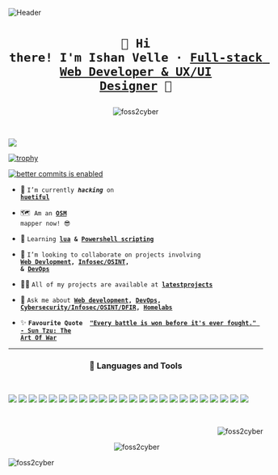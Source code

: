 ![Header](https://user-images.githubusercontent.com/74038190/241765440-80728820-e06b-4f96-9c9e-9df46f0cc0a5.gif)

# <p align="center"><code>👋&nbsp;Hi there! I'm Ishan Velle&nbsp;&middot;&nbsp;[Full-stack Web Developer &amp; UX/UI Designer]()&nbsp;🚀</code></p>

<p align="center"><img src="https://user-images.githubusercontent.com/74038190/229223156-0cbdaba9-3128-4d8e-8719-b6b4cf741b67.gif" alt="foss2cyber" /></p>
<br />

![](https://komarev.com/ghpvc/?username=foss2cyber&color=blue&style=for-the-badge)
<br />

[![trophy](https://github-profile-trophy.vercel.app/?username=foss2cyber&theme=radical)](https://github.com/foss2cyber)
<br />

[![better commits is enabled](https://img.shields.io/badge/better--commits-enabled?style=for-the-badge&logo=git&color=a6e3a1&logoColor=D9E0EE&labelColor=302D41)](https://github.com/Everduin94/better-commits)
<br />

- 🔭&nbsp;<code>I’m currently ***hacking*** on **[huetiful](https://github.com/prjctimg/huetiful)**</code>

- 🗺️&nbsp; <code>Am an **[OSM](https://www.openstreetmap.org/user/ishanv_fossmapper)** mapper now!&nbsp;😎</code>

- 📖&nbsp;<code>Learning **[lua]() &amp; [Powershell scripting]()**</code>

- 🤝&nbsp;<code>I’m looking to collaborate on projects involving **[Web Devlopment](), [Infosec/OSINT](), &amp; [DevOps]()**</code>

- 👨‍💻&nbsp;<code>All of my projects are available at **[latestprojects](https://yourishanvelle.dev/#projects)**</code>

- 💬&nbsp;<code>Ask me about **[Web development](), [DevOps](), [Cybersecurity/Infosec/OSINT/DFIR](), [Homelabs]()**</code>

- ✨&nbsp;<code>**Favourite Quote**&nbsp; **["Every battle is won before it's ever fought." - Sun Tzu: The Art Of War]()**</code>

---

### <p align="center">🧰&nbsp;Languages and Tools</p>

<br />

![](https://img.shields.io/badge/HTML5-informational?style=for-the-badge&logo=html5&logoColor=E95521&color=bisque)
![](https://img.shields.io/badge/CSS3-informational?style=for-the-badge&logo=css3&logoColor=167BBC&color=bisque)
![](https://img.shields.io/badge/JavaScript-informational?style=for-the-badge&logo=JavaScript&logoColor=FFBF00&color=bisque)
![](https://img.shields.io/badge/Markdown-informational?style=for-the-badge&logo=markdown&logoColor=000000&color=bisque)
![](https://img.shields.io/badge/NodeJS-informational?style=for-the-badge&logo=node.js&logoColor=43853d&color=bisque)
![](https://img.shields.io/badge/React-informational?style=for-the-badge&logo=react&logoColor=149ECA&color=bisque)
![](https://img.shields.io/badge/Git-informational?style=for-the-badge&logo=git&logoColor=161B22&color=bisque)
![](https://img.shields.io/badge/Neovim-informational?style=for-the-badge&logo=neovim&logoColor=12BC00&color=bisque)
![](https://img.shields.io/badge/Notion-informational?style=for-the-badge&logo=notion&logoColor=black&color=bisque)
![](https://img.shields.io/badge/Webflow-informational?style=for-the-badge&logo=webflow&logoColor=111&color=bisque)
![](https://img.shields.io/badge/Figma-informational?style=for-the-badge&logo=figma&logoColor=magenta&color=bisque)
![](https://img.shields.io/badge/penpot-informational?style=for-the-badge&logo=penpot&logoColor=111&color=bisque)
![](https://img.shields.io/badge/Inkscape-informational?style=for-the-badge&logo=inkscape&logoColor=111&color=bisque)
![](https://img.shields.io/badge/Framer-informational?style=for-the-badge&logo=framer&logoColor=black&color=bisque)
![](https://img.shields.io/badge/GIMP-informational?style=for-the-badge&logo=gimp&logoColor=darkslategrey&color=bisque)
![](https://img.shields.io/badge/Svelte-informational?style=for-the-badge&logo=svelte&logoColor=orangered&color=bisque)
![](https://img.shields.io/badge/TailwindCSS-informational?style=for-the-badge&logo=tailwindcss&logoColor=38BCF8&color=bisque)
![](https://img.shields.io/badge/Bootstrap-informational?style=for-the-badge&logo=bootstrap&logoColor=8411F9&color=bisque)
![](https://img.shields.io/badge/Bulma-informational?style=for-the-badge&logo=bulma&logoColor=00D1B2&color=bisque)
![](https://img.shields.io/badge/NextJS-informational?style=for-the-badge&logo=next.js&logoColor=000000&color=bisque)
![](https://img.shields.io/badge/Astro-informational?style=for-the-badge&logo=astro&logoColor=lightgrey&color=bisque)
![](https://img.shields.io/badge/Gatsby-informational?style=for-the-badge&logo=gatsby&logoColor=663399&color=bisque)
![](https://img.shields.io/badge/Docker-informational?style=for-the-badge&logo=docker&logoColor=086DD7&color=bisque)
![](https://img.shields.io/badge/11ty-informational?style=for-the-badge&logo=eleventy&logoColor=111&color=bisque)

<br />

<p align="right"><img src="https://github-readme-stats.vercel.app/api/top-langs?username=foss2cyber&show_icons=true&locale=en&layout=compact&theme=dark" alt="foss2cyber" color="purple" /></p>

<p align="center">&nbsp;<img src="https://github-readme-stats.vercel.app/api?username=foss2cyber&show_icons=true&locale=en&theme=dark" alt="foss2cyber" /></p>

<p align="left"><img src="https://github-readme-streak-stats.herokuapp.com/?user=foss2cyber&theme=dark" alt="foss2cyber" /></p>
<br />
